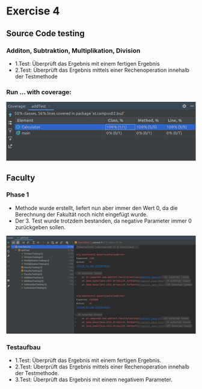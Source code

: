 # Exercise 4

## Source Code testing

### Additon, Subtraktion, Multiplikation, Division

* 1.Test: Überprüft das Ergebnis mit einem fertigen Ergebnis
* 2.Test: Überprüft das Ergebnis mittels einer Rechenoperation innehalb der Testmethode

### Run ... with coverage:

![](resources/images/ex4_1.png)

## Faculty

### Phase 1

* Methode wurde erstellt, liefert nun aber immer den Wert 0, da die Berechnung der Fakultät noch nicht eingefügt wurde.
* Der 3. Test wurde trotzdem bestanden, da negative Parameter immer 0 zurückgeben sollen.

![](resources/images/ex4_2.png)

### Testaufbau

* 1.Test: Überprüft das Ergebnis mit einem fertigen Ergebnis.
* 2.Test: Überprüft das Ergebnis mittels einer Rechenoperation innehalb der Testmethode.
* 3.Test: Überprüft das Ergebnis mit einem negativem Parameter.

